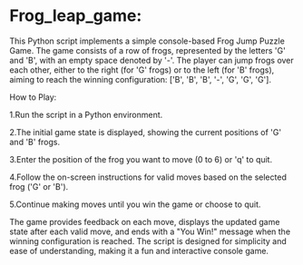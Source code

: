 # Frog_leap_game:
This Python script implements a simple console-based Frog Jump Puzzle Game. The game consists of a row of frogs, represented by the letters 'G' and 'B', with an empty space denoted by '-'. The player can jump frogs over each other, either to the right (for 'G' frogs) or to the left (for 'B' frogs), aiming to reach the winning configuration: ['B', 'B', 'B', '-', 'G', 'G', 'G'].

How to Play:

1.Run the script in a Python environment.

2.The initial game state is displayed, showing the current positions of 'G' and 'B' frogs.

3.Enter the position of the frog you want to move (0 to 6) or 'q' to quit.

4.Follow the on-screen instructions for valid moves based on the selected frog ('G' or 'B').

5.Continue making moves until you win the game or choose to quit.

The game provides feedback on each move, displays the updated game state after each valid move, and ends with a "You Win!" message when the winning configuration is reached. The script is designed for simplicity and ease of understanding, making it a fun and interactive console game.
